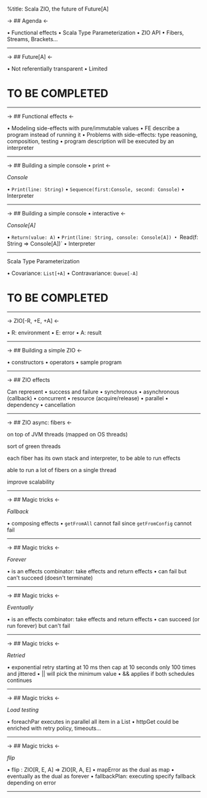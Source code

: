 %title: Scala ZIO, the future of Future[A]

-> ## Agenda <-

• Functional effects
• Scala Type Parameterization
• ZIO API
• Fibers, Streams, Brackets...

---

-> ## Future[A] <-

• Not referentially transparent
• Limited

TO BE COMPLETED
=================

---

-> ## Functional effects <-

• Modeling side-effects with pure/immutable values
• FE describe a program instead of running it
• Problems with side-effects: type reasoning, composition, testing
• program description will be executed by an interpreter

---

-> ## Building a simple console • print <-

*Console*

• `Print(line: String)`
• `Sequence(first:Console, second: Console)`
• Interpreter

---

-> ## Building a simple console • interactive <-

*Console[A]*

• `Return(value: A)`
• `Print(line: String, console: Console[A])
• `Read(f: String => Console[A])`
• Interpreter

---

Scala Type Parameterization

• Covariance: `List[+A]`
• Contravariance: `Queue[-A]`

TO BE COMPLETED
=================

--- 

-> ZIO[-R, +E, +A] <-

• R: environment
• E: error
• A: result

---

-> ## Building a simple ZIO <-

• constructors
• operators
• sample program

---

-> ## ZIO effects

Can represent
• success and failure
• synchronous
• asynchronous (callback) 
• concurrent
• resource (acquire/release)
• parallel
• dependency
• cancellation

---

-> ## ZIO async: fibers <-

on top of JVM threads (mapped on OS threads)

sort of green threads

each fiber has its own stack and interpreter, to be able to run effects

able to run a lot of fibers on a single thread

improve scalability

---

-> ## Magic tricks <-

*Fallback*

• composing effects
• `getFromAll` cannot fail since `getFromConfig` cannot fail

---

-> ## Magic tricks <-

*Forever*

• is an effects combinator: take effects and return effects
• can fail but can't succeed (doesn't terminate)

---

-> ## Magic tricks <-

*Eventually*

• is an effects combinator: take effects and return effects
• can succeed (or run forever) but can't fail

---

-> ## Magic tricks <-

*Retried*

• exponential retry starting at 10 ms then cap at 10 seconds only 100 times and jittered
• || will pick the minimum value
• && applies if both schedules continues

---

-> ## Magic tricks <-

*Load testing*

• foreachPar executes in parallel all item in a List
• httpGet could be enriched with retry policy, timeouts...

---
-> ## Magic tricks <-

*flip*

• flip : ZIO[R, E, A] => ZIO[R, A, E]
• mapError as the dual as map
• eventually as the dual as forever
• fallbackPlan: executing specify fallback depending on error

---